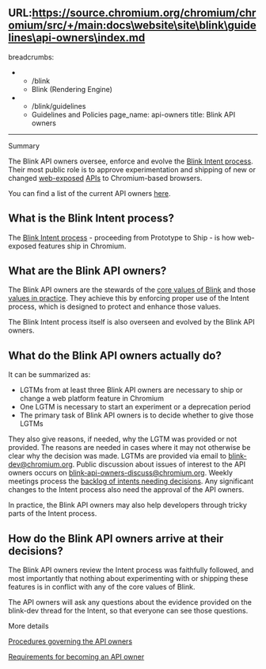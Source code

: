 URL:https://source.chromium.org/chromium/chromium/src/+/main:docs\website\site\blink\guidelines\api-owners\index.md
---
breadcrumbs:
- - /blink
  - Blink (Rendering Engine)
- - /blink/guidelines
  - Guidelines and Policies
page_name: api-owners
title: Blink API owners
---

Summary

The Blink API owners oversee, enforce and evolve the [Blink Intent
process](/blink/launching-features). Their most public role is to approve
experimentation and shipping of new or changed
[web-exposed](/blink/guidelines/web-exposed)
[APIs](https://chromestatus.com/features) to Chromium-based browsers.

You can find a list of the current API owners
[here](https://source.chromium.org/chromium/chromium/src/+/main:third_party/blink/API_OWNERS).

## What is the Blink Intent process?

The [Blink Intent process](/blink/launching-features) - proceeding from
Prototype to Ship - is how web-exposed features ship in Chromium.

## What are the Blink API owners?

The Blink API owners are the stewards of the [core values of
Blink](/blink/guidelines/values) and those [values in
practice](/blink/guidelines/web-platform-changes-guidelines). They achieve this
by enforcing proper use of the Intent process, which is designed to protect and
enhance those values.

The Blink Intent process itself is also overseen and evolved by the Blink API
owners.

## What do the Blink API owners actually do?

It can be summarized as:

*   LGTMs from at least three Blink API owners are necessary to ship or
            change a web platform feature in Chromium
*   One LGTM is necessary to start an experiment or a deprecation period
*   The primary task of Blink API owners is to decide whether to give
            those LGTMs

They also give reasons, if needed, why the LGTM was provided or not provided.
The reasons are needed in cases where it may not otherwise be clear why the
decision was made. LGTMs are provided via email to
[blink-dev@chromium.org](https://groups.google.com/a/chromium.org/g/blink-dev).
Public discussion about issues of interest to the API owners occurs on
[blink-api-owners-discuss@chromium.org](https://groups.google.com/a/chromium.org/g/blink-api-owners-discuss).
Weekly meetings process the [backlog of intents needing
decisions](https://docs.google.com/spreadsheets/d/1pvXEMD5pRioognaqEzglS-4ZBSQ_YmzL8Fiz7yt4Bb4/edit#gid=0&fvid=1112765777).
Any significant changes to the Intent process also need the approval of the API
owners.

In practice, the Blink API owners may also help developers through tricky parts
of the Intent process.

## How do the Blink API owners arrive at their decisions?

The Blink API owners review the Intent process was faithfully followed, and most
importantly that nothing about experimenting with or shipping these features is
in conflict with any of the core values of Blink.

The API owners will ask any questions about the evidence provided on the
blink-dev thread for the Intent, so that everyone can see those questions.

More details

[Procedures governing the API owners](/blink/guidelines/api-owners/procedures)

[Requirements for becoming an API
owner](/blink/guidelines/api-owners/requirements)
